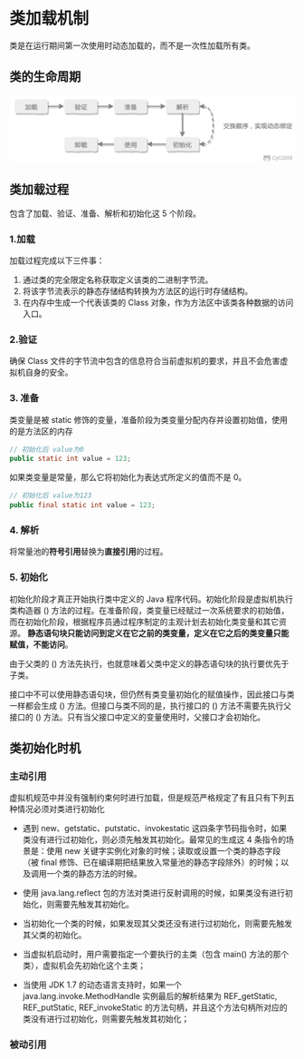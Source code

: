 # 类加载机制

类是在运行期间第一次使用时动态加载的，而不是一次性加载所有类。

## 类的生命周期

![title](https://raw.githubusercontent.com/pallcard/noteImg/master/noteImg/2020/03/17/1584430862257-1584430862260.png)

## 类加载过程
包含了加载、验证、准备、解析和初始化这 5 个阶段。

### 1.加载
加载过程完成以下三件事：
1. 通过类的完全限定名称获取定义该类的二进制字节流。
2. 将该字节流表示的静态存储结构转换为方法区的运行时存储结构。
3. 在内存中生成一个代表该类的 Class 对象，作为方法区中该类各种数据的访问入口。

### 2.验证

确保 Class 文件的字节流中包含的信息符合当前虚拟机的要求，并且不会危害虚拟机自身的安全。

### 3. 准备

类变量是被 static 修饰的变量，准备阶段为类变量分配内存并设置初始值，使用的是方法区的内存
```java
// 初始化后 value为0
public static int value = 123;
```
如果类变量是常量，那么它将初始化为表达式所定义的值而不是 0。
```java
// 初始化后 value为123
public final static int value = 123;
```

### 4. 解析

将常量池的**符号引用**替换为**直接引用**的过程。

### 5. 初始化
初始化阶段才真正开始执行类中定义的 Java 程序代码。初始化阶段是虚拟机执行类构造器 <clinit>() 方法的过程。在准备阶段，类变量已经赋过一次系统要求的初始值，而在初始化阶段，根据程序员通过程序制定的主观计划去初始化类变量和其它资源。
**静态语句块只能访问到定义在它之前的类变量，定义在它之后的类变量只能赋值，不能访问**。

由于父类的 <clinit>() 方法先执行，也就意味着父类中定义的静态语句块的执行要优先于子类。

接口中不可以使用静态语句块，但仍然有类变量初始化的赋值操作，因此接口与类一样都会生成 <clinit>() 方法。但接口与类不同的是，执行接口的 <clinit>() 方法不需要先执行父接口的 <clinit>() 方法。只有当父接口中定义的变量使用时，父接口才会初始化。

## 类初始化时机

### 主动引用
虚拟机规范中并没有强制约束何时进行加载，但是规范严格规定了有且只有下列五种情况必须对类进行初始化

* 遇到 new、getstatic、putstatic、invokestatic 这四条字节码指令时，如果类没有进行过初始化，则必须先触发其初始化。最常见的生成这 4 条指令的场景是：使用 new 关键字实例化对象的时候；读取或设置一个类的静态字段（被 final 修饰、已在编译期把结果放入常量池的静态字段除外）的时候；以及调用一个类的静态方法的时候。

* 使用 java.lang.reflect 包的方法对类进行反射调用的时候，如果类没有进行初始化，则需要先触发其初始化。

* 当初始化一个类的时候，如果发现其父类还没有进行过初始化，则需要先触发其父类的初始化。

* 当虚拟机启动时，用户需要指定一个要执行的主类（包含 main() 方法的那个类），虚拟机会先初始化这个主类；

* 当使用 JDK 1.7 的动态语言支持时，如果一个 java.lang.invoke.MethodHandle 实例最后的解析结果为 REF_getStatic, REF_putStatic, REF_invokeStatic 的方法句柄，并且这个方法句柄所对应的类没有进行过初始化，则需要先触发其初始化；
### 被动引用

